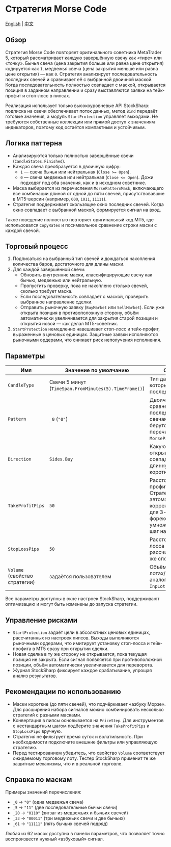 # Стратегия Morse Code
[English](README.md) | [中文](README_cn.md)

## Обзор
Стратегия Morse Code повторяет оригинального советника MetaTrader 5, который рассматривает каждую завершённую свечу как «тире» или «точку». Бычья свеча (цена закрытия больше или равна цене открытия) кодируется как `1`, медвежья свеча (цена закрытия меньше или равна цене открытия) — как `0`. Стратегия анализирует последовательность последних свечей и сравнивает её с выбранной двоичной маской. Когда последовательность полностью совпадает с маской, открывается позиция в заданном направлении и сразу выставляются заявки на тейк-профит и стоп-лосс в пипсах.

Реализация использует только высокоуровневые API StockSharp: подписка на свечи обеспечивает поток данных, метод `Bind` передаёт готовые значения, а модуль `StartProtection` управляет выходами. Не требуются собственные коллекции или прямой доступ к значениям индикаторов, поэтому код остаётся компактным и устойчивым.

## Логика паттерна
- Анализируются только полностью завершённые свечи (`CandleStates.Finished`).
- Каждая свеча преобразуется в двоичную цифру:
  - `1` — свеча бычья или нейтральная (`Close >= Open`).
  - `0` — свеча медвежья или нейтральная (`Close <= Open`). Дожи подходят под оба значения, как и в исходном советнике.
- Маска выбирается из перечисления `MorsePatternMask`, включающего все комбинации длиной от одной до пяти свечей, присутствовавшие в MT5-версии (например, `000`, `1011`, `11111`).
- Стратегия поддерживает скользящее окно последних свечей. Когда окно совпадает с выбранной маской, формируется сигнал на вход.

Такое поведение полностью повторяет оригинальный код MT5, где использовался `CopyRates` и посимвольное сравнение строки маски с каждой свечой.

## Торговый процесс
1. Подписаться на выбранный тип свечей и дождаться накопления количества баров, достаточного для длины маски.
2. Для каждой завершённой свечи:
   - Обновить внутренние маски, классифицирующие свечу как бычью, медвежью или нейтральную.
   - Пропустить проверку, пока не накоплено столько свечей, сколько требует маска.
   - Если последовательность совпадает с маской, проверить выбранное направление сделки.
   - Отправить рыночную заявку (`BuyMarket` или `SellMarket`). Если уже открыта позиция в противоположную сторону, объём автоматически увеличивается для закрытия старой позиции и открытия новой — как делал MT5-советник.
3. `StartProtection` немедленно навешивает стоп-лосс и тейк-профит, выраженные в ценовых единицах. Защитные заявки исполняются рыночными ордерами, что снижает риск неполучения исполнения.

## Параметры
| Имя | Значение по умолчанию | Описание |
| --- | --- | --- |
| `CandleType` | Свечи 5 минут (`TimeSpan.FromMinutes(5).TimeFrame()`) | Тип данных, из которых строится последовательность. |
| `Pattern` | `_0` (`"0"`) | Двоичная маска для сравнения с последними свечами. Значения берутся из перечисления `MorsePatternMask`. |
| `Direction` | `Sides.Buy` | Какую позицию открывать при совпадении маски: длинную или короткую. |
| `TakeProfitPips` | `50` | Расстояние до тейк-профита в пипсах. Стратегия автоматически корректирует шаг для 3- и 5-знаковых форекс-котировок, умножая ценовой шаг на десять. |
| `StopLossPips` | `50` | Расстояние до стоп-лосса в пипсах, рассчитывается тем же способом. |
| `Volume` (свойство стратегии) | задаётся пользователем | Объём заявки в лотах/контрактах, аналог параметра `InpLot` из MT5. |

Все параметры доступны в окне настроек StockSharp, поддерживают оптимизацию и могут быть изменены до запуска стратегии.

## Управление рисками
- `StartProtection` задаёт цели в абсолютных ценовых единицах, рассчитанных из настроек пипсов. Выходы выполняются рыночными ордерами, что имитирует установку стоп-лосса и тейк-профита в MT5 сразу при открытии сделки.
- Новая сделка в ту же сторону не открывается, пока текущая позиция не закрыта. Если сигнал появляется при противоположной позиции, объём автоматически увеличивается для переворота.
- Журнал StockSharp фиксирует каждое срабатывание, упрощая анализ результатов.

## Рекомендации по использованию
- Маски короткие (до пяти свечей), что подчёркивает «азбуку Морзе». Для расширения набора сигналов можно комбинировать несколько стратегий с разными масками.
- Конвертация в пипсы основывается на `PriceStep`. Для инструментов с нестандартным шагом подберите значения `TakeProfitPips` и `StopLossPips` вручную.
- Стратегия не фильтрует время суток и волатильность. При необходимости подключите внешние фильтры или управляющую стратегию.
- Перед тестированием убедитесь, что свойство `Volume` соответствует ожидаемому торговому лоту. Тестер StockSharp применит те же защитные механизмы, что и в реальной торговле.

## Справка по маскам
Примеры значений перечисления:
- `_0` → `"0"` (одна медвежья свеча)
- `_5` → `"11"` (две последовательные бычьи свечи)
- `_20` → `"0110"` (зигзаг из медвежьих и бычьих свечей)
- `_33` → `"00011"` (три медвежьих свечи и две бычьих)
- `_61` → `"11111"` (пять бычьих свечей подряд)

Любая из 62 масок доступна в панели параметров, что позволяет точно воспроизвести нужный «азбуковый» сигнал.
